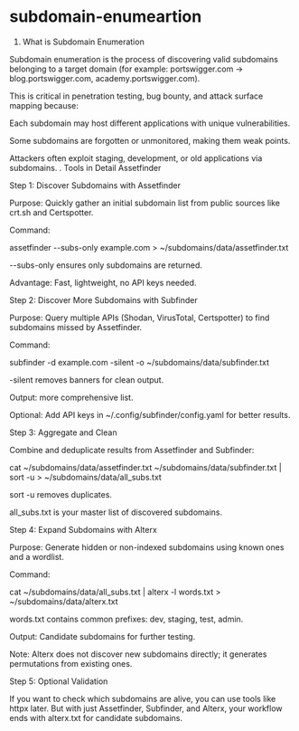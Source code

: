 # subdomain-enumeartion
1. What is Subdomain Enumeration

Subdomain enumeration is the process of discovering valid subdomains belonging to a target domain (for example: portswigger.com → blog.portswigger.com, academy.portswigger.com).

This is critical in penetration testing, bug bounty, and attack surface mapping because:

Each subdomain may host different applications with unique vulnerabilities.

Some subdomains are forgotten or unmonitored, making them weak points.

Attackers often exploit staging, development, or old applications via subdomains.
. Tools in Detail
Assetfinder

Step 1: Discover Subdomains with Assetfinder

Purpose: Quickly gather an initial subdomain list from public sources like crt.sh and Certspotter.

Command:

assetfinder --subs-only example.com > ~/subdomains/data/assetfinder.txt


--subs-only ensures only subdomains are returned.

Advantage: Fast, lightweight, no API keys needed.

Step 2: Discover More Subdomains with Subfinder

Purpose: Query multiple APIs (Shodan, VirusTotal, Certspotter) to find subdomains missed by Assetfinder.

Command:

subfinder -d example.com -silent -o ~/subdomains/data/subfinder.txt


-silent removes banners for clean output.

Output: more comprehensive list.

Optional: Add API keys in ~/.config/subfinder/config.yaml for better results.

Step 3: Aggregate and Clean

Combine and deduplicate results from Assetfinder and Subfinder:

cat ~/subdomains/data/assetfinder.txt ~/subdomains/data/subfinder.txt | sort -u > ~/subdomains/data/all_subs.txt


sort -u removes duplicates.

all_subs.txt is your master list of discovered subdomains.

Step 4: Expand Subdomains with Alterx

Purpose: Generate hidden or non-indexed subdomains using known ones and a wordlist.

Command:

cat ~/subdomains/data/all_subs.txt | alterx -l words.txt > ~/subdomains/data/alterx.txt


words.txt contains common prefixes: dev, staging, test, admin.

Output: Candidate subdomains for further testing.

Note: Alterx does not discover new subdomains directly; it generates permutations from existing ones.

Step 5: Optional Validation

If you want to check which subdomains are alive, you can use tools like httpx later. But with just Assetfinder, Subfinder, and Alterx, your workflow ends with alterx.txt for candidate subdomains.
